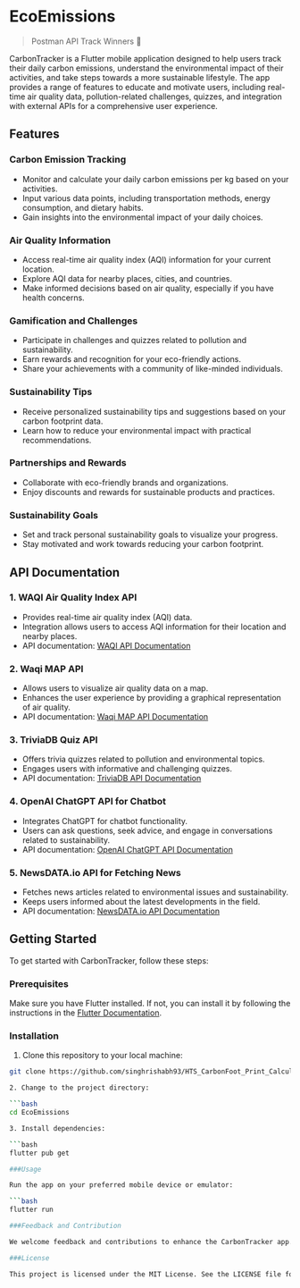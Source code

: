# EcoEmissions

> Postman API Track Winners 🥇

CarbonTracker is a Flutter mobile application designed to help users track their daily carbon emissions, understand the environmental impact of their activities, and take steps towards a more sustainable lifestyle. The app provides a range of features to educate and motivate users, including real-time air quality data, pollution-related challenges, quizzes, and integration with external APIs for a comprehensive user experience.


## Features

### Carbon Emission Tracking
- Monitor and calculate your daily carbon emissions per kg based on your activities.
- Input various data points, including transportation methods, energy consumption, and dietary habits.
- Gain insights into the environmental impact of your daily choices.

### Air Quality Information
- Access real-time air quality index (AQI) information for your current location.
- Explore AQI data for nearby places, cities, and countries.
- Make informed decisions based on air quality, especially if you have health concerns.

### Gamification and Challenges
- Participate in challenges and quizzes related to pollution and sustainability.
- Earn rewards and recognition for your eco-friendly actions.
- Share your achievements with a community of like-minded individuals.

### Sustainability Tips
- Receive personalized sustainability tips and suggestions based on your carbon footprint data.
- Learn how to reduce your environmental impact with practical recommendations.

### Partnerships and Rewards
- Collaborate with eco-friendly brands and organizations.
- Enjoy discounts and rewards for sustainable products and practices.

### Sustainability Goals
- Set and track personal sustainability goals to visualize your progress.
- Stay motivated and work towards reducing your carbon footprint.

## API Documentation

### 1. WAQI Air Quality Index API
- Provides real-time air quality index (AQI) data.
- Integration allows users to access AQI information for their location and nearby places.
- API documentation: [WAQI API Documentation](https://waqi.info/api)

### 2. Waqi MAP API
- Allows users to visualize air quality data on a map.
- Enhances the user experience by providing a graphical representation of air quality.
- API documentation: [Waqi MAP API Documentation](https://waqi.info/api/map)

### 3. TriviaDB Quiz API
- Offers trivia quizzes related to pollution and environmental topics.
- Engages users with informative and challenging quizzes.
- API documentation: [TriviaDB API Documentation](https://triviadb.net/docs)

### 4. OpenAI ChatGPT API for Chatbot
- Integrates ChatGPT for chatbot functionality.
- Users can ask questions, seek advice, and engage in conversations related to sustainability.
- API documentation: [OpenAI ChatGPT API Documentation](https://beta.openai.com/docs/)

### 5. NewsDATA.io API for Fetching News
- Fetches news articles related to environmental issues and sustainability.
- Keeps users informed about the latest developments in the field.
- API documentation: [NewsDATA.io API Documentation](https://newsdata.io/docs/)

## Getting Started

To get started with CarbonTracker, follow these steps:

### Prerequisites

Make sure you have Flutter installed. If not, you can install it by following the instructions in the [Flutter Documentation](https://flutter.dev/docs/get-started/install).

### Installation

1. Clone this repository to your local machine:

```bash
git clone https://github.com/singhrishabh93/HTS_CarbonFoot_Print_Calculator.git

2. Change to the project directory:

```bash
cd EcoEmissions

3. Install dependencies:

```bash
flutter pub get

###Usage

Run the app on your preferred mobile device or emulator:

```bash
flutter run

###Feedback and Contribution

We welcome feedback and contributions to enhance the CarbonTracker app. Feel free to open issues, suggest improvements, or contribute to the development of new features. Together, we can make a positive impact on the environment and promote sustainable living.

###License

This project is licensed under the MIT License. See the LICENSE file for details.
